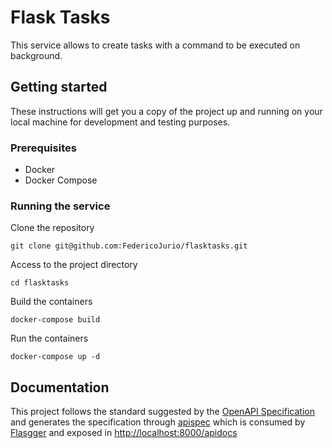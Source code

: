 # Flask Tasks
This service allows to create tasks with a command to be executed on background.

## Getting started
These instructions will get you a copy of the project up and running on your local machine for development and testing purposes.

### Prerequisites
- Docker
- Docker Compose

### Running the service
Clone the repository
```
git clone git@github.com:FedericoJurio/flasktasks.git
```

Access to the project directory
```
cd flasktasks
```

Build the containers
```
docker-compose build
```

Run the containers
```
docker-compose up -d
```

## Documentation
This project follows the standard suggested by the [OpenAPI Specification](https://github.com/OAI/OpenAPI-Specification) and generates the specification through [apispec](https://apispec.readthedocs.io/en/latest/) which is consumed by [Flasgger](https://github.com/flasgger/flasgger) and exposed in [http://localhost:8000/apidocs](http://localhost:8000/apidocs)
